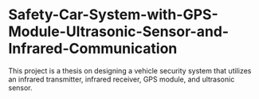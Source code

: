 # Safety-Car-System-with-GPS-Module-Ultrasonic-Sensor-and-Infrared-Communication
This project is a thesis on designing a vehicle security system that utilizes an infrared transmitter, infrared receiver, GPS module, and ultrasonic sensor.
